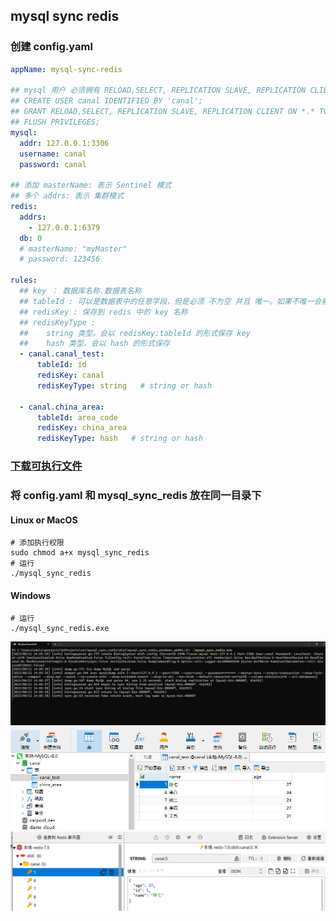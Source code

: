 ## mysql sync redis

### 创建 config.yaml 
```yaml
appName: mysql-sync-redis

## mysql 用户 必须拥有 RELOAD,SELECT, REPLICATION SLAVE, REPLICATION CLIENT 的权限。缺一不可
## CREATE USER canal IDENTIFIED BY 'canal';
## GRANT RELOAD,SELECT, REPLICATION SLAVE, REPLICATION CLIENT ON *.* TO 'canal'@'%';
## FLUSH PRIVILEGES;
mysql:
  addr: 127.0.0.1:3306
  username: canal
  password: canal

## 添加 masterName: 表示 Sentinel 模式
## 多个 addrs: 表示 集群模式
redis:
  addrs:
    - 127.0.0.1:6379
  db: 0
  # masterName: "myMaster"
  # password: 123456

rules:
  ## key ： 数据库名称.数据表名称
  ## tableId : 可以是数据表中的任意字段，但是必须 不为空 并且 唯一。如果不唯一会被覆盖
  ## redisKey : 保存到 redis 中的 key 名称
  ## redisKeyType :
  ##    string 类型。会以 redisKey:tableId 的形式保存 key
  ##    hash 类型。会以 hash 的形式保存
  - canal.canal_test:
      tableId: id
      redisKey: canal
      redisKeyType: string   # string or hash

  - canal.china_area:
      tableId: area_code
      redisKey: china_area
      redisKeyType: hash   # string or hash

```

### [下载可执行文件](https://github.com/thousmile/mysql_sync_redis/releases)
### 将 config.yaml 和 mysql_sync_redis 放在同一目录下

#### Linux or MacOS
```shell
# 添加执行权限
sudo chmod a+x mysql_sync_redis
# 运行
./mysql_sync_redis 
```

#### Windows
```shell
# 运行
./mysql_sync_redis.exe
```

![](./images/1.png)
![](./images/2.png)
![](./images/3.png)

